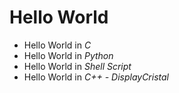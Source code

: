 # Hello World

- Hello World in _C_
- Hello World in _Python_
- Hello World in _Shell Script_
- Hello World in _C++ - DisplayCristal_
